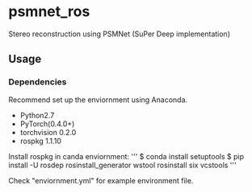 # psmnet_ros
Stereo reconstruction using PSMNet (SuPer Deep implementation)

## Usage

### Dependencies
Recommend set up the enviornment using Anaconda.

- Python2.7
- PyTorch(0.4.0+)
- torchvision 0.2.0 
- rospkg 1.1.10

Install rospkg in canda enviornment:
'''
$ conda install setuptools
$ pip install -U rosdep rosinstall_generator wstool rosinstall six vcstools
'''

Check "enviornment.yml" for example environment file.


